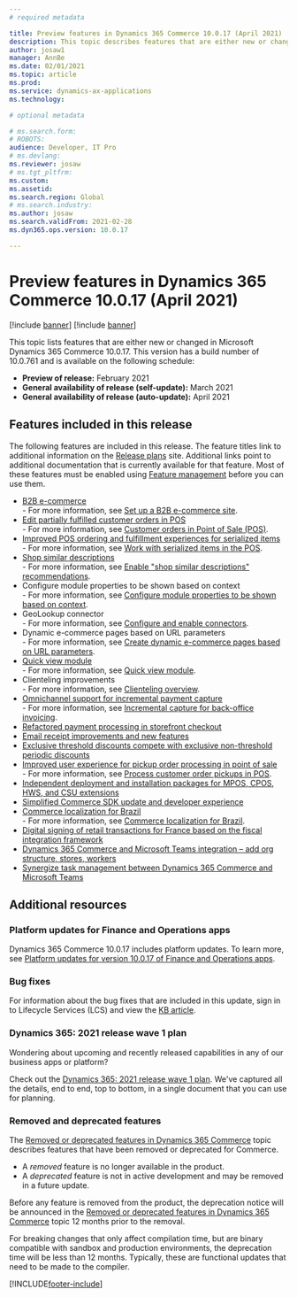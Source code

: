 ```yaml
---
# required metadata

title: Preview features in Dynamics 365 Commerce 10.0.17 (April 2021)
description: This topic describes features that are either new or changed in Dynamics 365 Commerce 10.0.17. 
author: josaw1
manager: AnnBe
ms.date: 02/01/2021
ms.topic: article
ms.prod: 
ms.service: dynamics-ax-applications
ms.technology: 

# optional metadata

# ms.search.form: 
# ROBOTS: 
audience: Developer, IT Pro
# ms.devlang: 
ms.reviewer: josaw
# ms.tgt_pltfrm: 
ms.custom: 
ms.assetid: 
ms.search.region: Global
# ms.search.industry: 
ms.author: josaw
ms.search.validFrom: 2021-02-28 
ms.dyn365.ops.version: 10.0.17

---
```

# Preview features in Dynamics 365 Commerce 10.0.17 (April 2021)

[!include [banner](../includes/preview-banner.md)]
[!include [banner](../includes/banner.md)]


This topic lists features that are either new or changed in Microsoft Dynamics 365 Commerce 10.0.17. This version has a build number of 10.0.761 and is available on the following schedule:

- **Preview of release:** February 2021
- **General availability of release (self-update):** March 2021
- **General availability of release (auto-update):** April 2021

## Features included in this release

The following features are included in this release. The feature titles link to additional information on the [Release plans](https://docs.microsoft.com/dynamics365/release-plans/) site. Additional links point to additional documentation that is currently available for that feature. Most of these features must be enabled using [Feature management](../../fin-ops-core/fin-ops/get-started/feature-management/feature-management-overview.md) before you can use them.

- [B2B e-commerce](https://docs.microsoft.com/dynamics365-release-plan/2021wave1/commerce/dynamics365-commerce/b2b-e-commerce)<br> - For more information, see [Set up a B2B e-commerce site](/b2b/set-up-b2b-site.md).
- [Edit partially fulfilled customer orders in POS](https://docs.microsoft.com/dynamics365-release-plan/2021wave1/commerce/dynamics365-commerce/edit-partially-fulfilled-customer-orders-pos)<br> - For more information, see [Customer orders in Point of Sale (POS)](../customer-orders-overview.md).
- [Improved POS ordering and fulfillment experiences for serialized items](https://docs.microsoft.com/dynamics365-release-plan/2021wave1/commerce/dynamics365-commerce/improved-pos-ordering-fulfillment-experiences-serialized-items)<br> - For more information, see [Work with serialized items in the POS](../pos-serialized-items.md).
- [Shop similar descriptions](https://docs.microsoft.com/dynamics365-release-plan/2021wave1/commerce/dynamics365-commerce/shop-similar-description)<br> - For more information, see [Enable "shop similar descriptions" recommendations](../shop-similar-description.md).
- Configure module properties to be shown based on context<br> - For more information, see [Configure module properties to be shown based on context](/e-commerce-extensibility/configure-properties-context.md).
- GeoLookup connector<br> - For more information, see [Configure and enable connectors](/e-commerce-extensibility/connectors.md).
- Dynamic e-commerce pages based on URL parameters<br> - For more information, see [Create dynamic e-commerce pages based on URL parameters](../create-dynamic-pages.md).
- [Quick view module](https://docs.microsoft.com/dynamics365/commerce/quick-view-module)<br> - For more information, see [Quick view module](../quick-view-module.md).
- Clienteling improvements<br> - For more information, see [Clienteling overview](../clienteling-overview.md).
- [Omnichannel support for incremental payment capture](https://docs.microsoft.com/dynamics365-release-plan/2021wave1/commerce/dynamics365-commerce/omni-channel-support-incremental-payment-capture)<br> - For more information, see [Incremental capture for back-office invoicing](/dev-itpro/incremental-capture.md).
- [Refactored payment processing in storefront checkout](https://docs.microsoft.com/dynamics365-release-plan/2021wave1/commerce/dynamics365-commerce/refactored-payment-processing-storefront-checkout)
- [Email receipt improvements and new features](https://docs.microsoft.com/dynamics365-release-plan/2021wave1/commerce/dynamics365-commerce/email-receipt-improvements-new-features)
- [Exclusive threshold discounts compete with exclusive non-threshold periodic discounts](https://docs.microsoft.com/dynamics365-release-plan/2021wave1/commerce/dynamics365-commerce/exclusive-threshold-discounts-compete-exclusive-non-threshold-periodic-discounts)
- [Improved user experience for pickup order processing in point of sale](https://docs.microsoft.com/dynamics365-release-plan/2021wave1/commerce/dynamics365-commerce/improved-user-experience-pick-up-order-processing-point-sale)<br> - For more information, see [Process customer order pickups in POS](../process-order-pickup-pos.md).
- [Independent deployment and installation packages for MPOS, CPOS, HWS, and CSU extensions](https://docs.microsoft.com/dynamics365-release-plan/2021wave1/commerce/dynamics365-commerce/independent-deployment-installation-packages-modern-pos-cloud-pos-hardware-station-cloud-scale-unit-extensions)
- [Simplified Commerce SDK update and developer experience](https://docs.microsoft.com/dynamics365-release-plan/2021wave1/commerce/dynamics365-commerce/simplified-commerce-sdk-update-developer-experience)
- [Commerce localization for Brazil](https://docs.microsoft.com/dynamics365-release-plan/2021wave1/commerce/dynamics365-commerce/commerce-localization-brazil)<br> - For more information, see [Commerce localization for Brazil](/localizations/latam-bra-commerce-localization.md).
- [Digital signing of retail transactions for France based on the fiscal integration framework](https://docs.microsoft.com/dynamics365-release-plan/2021wave1/commerce/dynamics365-commerce/digital-signing-retail-transactions-france-based-fiscal-integration-framework)
- [Dynamics 365 Commerce and Microsoft Teams integration – add org structure, stores, workers](https://docs.microsoft.com/dynamics365-release-plan/2021wave1/commerce/dynamics365-commerce/dynamics-365-commerce-teams-integration-add-org-structure-stores-workers)
- [Synergize task management between Dynamics 365 Commerce and Microsoft Teams](https://docs.microsoft.com/dynamics365-release-plan/2021wave1/commerce/dynamics365-commerce/synergize-task-management-between-dynamics-365-commerce-teams)

## Additional resources

### Platform updates for Finance and Operations apps

Dynamics 365 Commerce 10.0.17 includes platform updates. To learn more, see [Platform updates for version 10.0.17 of Finance and Operations apps](../../fin-ops-core/dev-itpro/get-started/whats-new-platform-updates-10-0-17.md).

### Bug fixes 
For information about the bug fixes that are included in this update, sign in to Lifecycle Services (LCS) and view the [KB article](https://fix.lcs.dynamics.com/Issue/Details?bugId=551039&dbType=3&qc=91219e7c3fc585acb17b810c915c3cbea499403538520c40e54de43a53aea6a8).

### Dynamics 365: 2021 release wave 1 plan

Wondering about upcoming and recently released capabilities in any of our business apps or platform?

Check out the [Dynamics 365: 2021 release wave 1 plan](https://docs.microsoft.com/dynamics365-release-plan/2021wave1/). We've captured all the details, end to end, top to bottom, in a single document that you can use for planning.

### Removed and deprecated features

The [Removed or deprecated features in Dynamics 365 Commerce](removed-deprecated-features-commerce.md) topic describes features that have been removed or deprecated for Commerce.

- A *removed* feature is no longer available in the product.
- A *deprecated* feature is not in active development and may be removed in a future update.

Before any feature is removed from the product, the deprecation notice will be announced in the [Removed or deprecated features in Dynamics 365 Commerce](removed-deprecated-features-commerce.md) topic 12 months prior to the removal.

For breaking changes that only affect compilation time, but are binary compatible with sandbox and production environments, the deprecation time will be less than 12 months. Typically, these are functional updates that need to be made to the compiler.


[!INCLUDE[footer-include](../../includes/footer-banner.md)]